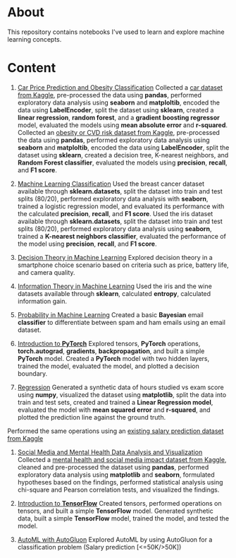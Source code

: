 # About 
This repository contains notebooks I've used to learn and explore machine learning concepts.

# Content
1. [Car Price Prediction and Obesity Classification](car_price_prediction_and_obesity_classification/car_price_prediction_and_obesity_classification.ipynb)
Collected a [car dataset from Kaggle](https://www.kaggle.com/datasets/erolmasimov/price-prediction-multiple-linear-regression), pre-processed the data using **pandas**, performed exploratory data analysis using **seaborn** and **matploltib**, encoded the data using **LabelEncoder**, split the dataset using **sklearn**, created a **linear regression**, **random forest**, and a **gradient boosting regressor** model, evaluated the models using **mean absolute error** and **r-squared**.
Collected an [obesity or CVD risk dataset from Kaggle](https://www.kaggle.com/datasets/aravindpcoder/obesity-or-cvd-risk-classifyregressorcluster), pre-processed the data using **pandas**, performed exploratory data analysis using **seaborn** and **matploltib**, encoded the data using **LabelEncoder**, split the dataset using **sklearn**, created a decision tree, K-nearest neighbors, and **Random Forest classifier**, evaluated the models using **precision**, **recall**, and **F1 score**.

1. [Machine Learning Classification](classification/classification.ipynb)
Used the breast cancer dataset available through **sklearn.datasets**, split the dataset into train and test splits (80/20), performed exploratory data analysis with **seaborn**, trained a logistic regression model, and evaluated its performance with the calculated **precision**, **recall**, and **F1 score**.
Used the iris dataset available through **sklearn.datasets**, split the dataset into train and test splits (80/20), performed exploratory data analysis using **seaborn**, trained a **K-nearest neighbors classifier**, evaluated the performance of the model using **precision**, **recall**, and **F1 score**.

1. [Decision Theory in Machine Learning](decision_theory_in_ml/decision_theory_in_ml.ipynb)
Explored decision theory in a smartphone choice scenario based on criteria such as price, battery life, and camera quality.

1. [Information Theory in Machine Learning](information_theory_in_ml/information_theory_in_ml.ipynb)
Used the iris and the wine datasets available through **sklearn**, calculated **entropy**, calculated information gain.

1. [Probability in Machine Learning](probability_in_ml/probability_in_ml.ipynb)
Created a basic **Bayesian** email **classifier** to differentiate between spam and ham emails using an email dataset.

1. [Introduction to **PyTorch**](pytorch/pytorch.ipynb)
Explored tensors, **PyTorch** operations, **torch.autograd**, **gradients**, **backpropagation**, and built a simple **PyTorch** model.
Created a **PyTorch** model with two hidden layers, trained the model, evaluated the model, and plotted a decision boundary.

1. [Regression](regression/regression.ipynb)
Generated a synthetic data of hours studied vs exam score using **numpy**, visualized the dataset using **matplotlib**, split the data into train and test sets, created and trained a **Linear Regression model**, evaluated the model with **mean squared error** and **r-squared**, and plotted the prediction line against the ground truth.

Performed the same operations using an [existing salary prediction dataset from Kaggle](https://www.kaggle.com/datasets/karthickveerakumar/salary-data-simple-linear-regression)

1. [Social Media and Mental Health Data Analysis and Visualization](social_media_mental_health/impact_of_social_media_on_mental_health.ipynb)
Collected a [mental health and social media impact dataset from Kaggle](https://www.kaggle.com/datasets/souvikahmed071/social-media-and-mental-health/data), cleaned and pre-processed the dataset using **pandas**, performed exploratory data analysis using **matplotlib** and **seaborn**, formulated hypotheses based on the findings, performed statistical analysis using chi-square and Pearson correlation tests, and visualized the findings.

1. [Introduction to **TensorFlow**](tensorflow/tensorflow.ipynb)
Created tensors, performed operations on tensors, and built a simple **TensorFlow** model.
Generated synthetic data, built a simple **TensorFlow** model, trained the model, and tested the model.

1. [AutoML with AutoGluon](automl/AutoML_AutoGluon.ipynb)
Explored AutoML by using AutoGluon for a classification problem (Salary prediction [<=50K/>50K])
